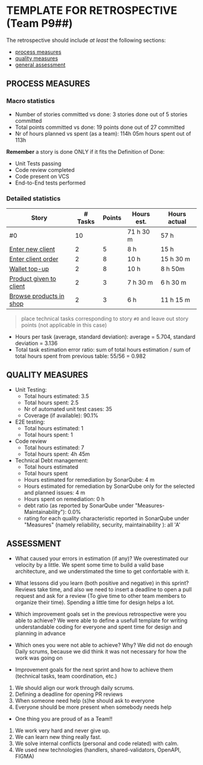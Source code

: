 TEMPLATE FOR RETROSPECTIVE (Team P9##)
=====================================

The retrospective should include _at least_ the following
sections:

- [process measures](#process-measures)
- [quality measures](#quality-measures)
- [general assessment](#assessment)

## PROCESS MEASURES 

### Macro statistics

- Number of stories committed vs done: 3 stories done out of 5 stories committed 
- Total points committed vs done: 19 points done out of 27 committed
- Nr of hours planned vs spent (as a team): 114h 05m hours spent out of 113h

**Remember**  a story is done ONLY if it fits the Definition of Done:
 
- Unit Tests passing
- Code review completed
- Code present on VCS
- End-to-End tests performed

### Detailed statistics

| Story  | # Tasks | Points | Hours est. | Hours actual |
|--------|---------|--------|------------|--------------|
| #0 | 10 | |71 h 30 m | 57 h|
|   [Enter new client](https://polito-se2-21-09.myjetbrains.com/youtrack/issue/S202109SPG-2)    | 2       |    5 |      8 h    |        15 h    |
| [Enter client order](https://polito-se2-21-09.myjetbrains.com/youtrack/issue/S202109SPG-1)     |       2  |      8 |       10 h     |       15 h 30 m      |
| [Wallet top-up](https://polito-se2-21-09.myjetbrains.com/youtrack/issue/S202109SPG-5)   |  2       |  8     |      10 h     |    8 h 50m       |
|  [Product given to client](https://polito-se2-21-09.myjetbrains.com/youtrack/issue/S202109SPG-4)    | 2         |  3    |    7 h 30 m         | 6 h 30 m         | 
|   [Browse products in shop](https://polito-se2-21-09.myjetbrains.com/youtrack/issue/S202109SPG-3) |  2 |3 | 6 h | 11 h 15 m
   

> place technical tasks corresponding to story `#0` and leave out story points (not applicable in this case)

- Hours per task (average, standard deviation): average =  5.704, standard deviation = 3.136
- Total task estimation error ratio: sum of total hours estimation / sum of total hours spent from previous table: 55/56 = 0.982

  
## QUALITY MEASURES 

- Unit Testing:
  - Total hours estimated: 3.5
  - Total hours spent: 2.5
  - Nr of automated unit test cases: 35
  - Coverage (if available): 90.1%
- E2E testing:
  - Total hours estimated: 1
  - Total hours spent: 1
- Code review 
  - Total hours estimated: 7 
  - Total hours spent: 4h 45m
- Technical Debt management:
  - Total hours estimated 
  - Total hours spent
  - Hours estimated for remediation by SonarQube: 4 m
  - Hours estimated for remediation by SonarQube only for the selected and planned issues: 4 m 
  - Hours spent on remediation: 0 h
  - debt ratio (as reported by SonarQube under "Measures-Maintainability"): 0.0%
  - rating for each quality characteristic reported in SonarQube under "Measures" (namely reliability, security, maintainability ): all 'A'
  


## ASSESSMENT

- What caused your errors in estimation (if any)? 
We overestimated our velocity by a little. We spent some time to build a valid base architecture, and we understimated the time to get confortable with it. 

- What lessons did you learn (both positive and negative) in this sprint? 
Reviews take time, and also we need to insert a deadline to open a pull request and ask for a review (To give time to other team members to organize their time).  Spending a little time for design helps a lot.

- Which improvement goals set in the previous retrospective were you able to achieve?
We were able to define a usefull template for writing understandable coding for everyone and spent time for design and planning in advance
  
- Which ones you were not able to achieve? Why? 
We did not do enough Daily scrums, because we did think it was not necessary for how the work was going on

- Improvement goals for the next sprint and how to achieve them (technical tasks, team coordination, etc.)

1) We should align our work through daily scrums.
2) Defining a deadline for opening PR reviews
3) When someone need help (s)he should ask to everyone 
4) Everyone should be more present when somebody needs help

- One thing you are proud of as a Team!!
1) We work very hard and never give up. 
2) We can learn new thing really fast.
3) We solve internal conflicts (personal and code related) with calm. 
4) We used new technologies (handlers, shared-validators, OpenAPI, FIGMA)
